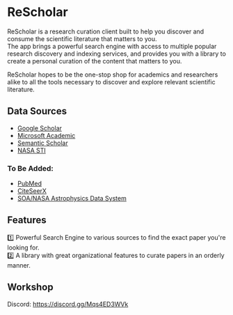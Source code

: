 # ReScholar
ReScholar is a research curation client built to help you discover and consume the scientific literature that matters to you.  
The app brings a powerful search engine with access to multiple popular research discovery and indexing services, and provides you with a library to create a personal curation of the content that matters to you. 

ReScholar hopes to be the one-stop shop for academics and researchers alike to all the tools necessary to discover and explore relevant scientific literature.  

## Data Sources
- [Google Scholar](https://scholar.google.com/)
- [Microsoft Academic](https://academic.microsoft.com/home)  
- [Semantic Scholar](https://www.semanticscholar.org/)  
- [NASA STI](https://www.sti.nasa.gov/STI-public-homepage.html)  

### To Be Added: 
- [PubMed](http://www.ncbi.nlm.nih.gov/pubmed/)   
- [CiteSeerX](https://citeseerx.ist.psu.edu)  
- [SOA/NASA Astrophysics Data System](https://adswww.harvard.edu/)  

## Features  
:one: Powerful Search Engine to various sources to find the exact paper you're looking for.  
:two: A library with great organizational features to curate papers in an orderly manner.  

## Workshop
Discord: https://discord.gg/Mqs4ED3WVk  
